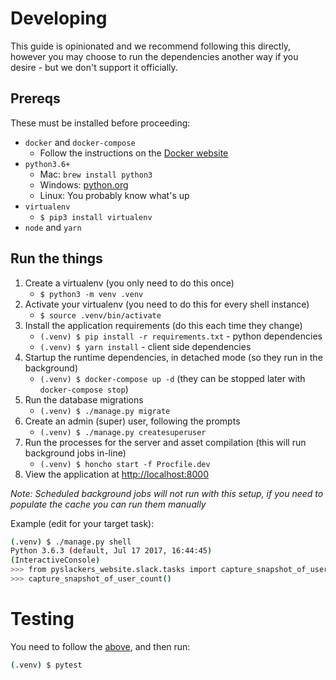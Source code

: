 # Developing

This guide is opinionated and we recommend following this directly, however you may choose to run the dependencies another way if you desire - but we don't support it officially.

## Prereqs

These must be installed before proceeding:

* `docker` and `docker-compose`
    * Follow the instructions on the [Docker website](https://docs.docker.com/compose/install/)
* `python3.6+`
    * Mac: `brew install python3`
    * Windows: [python.org](https://www.python.org/downloads/windows/)
    * Linux: You probably know what's up
* `virtualenv`
    * `$ pip3 install virtualenv`
* `node` and `yarn`

## Run the things

1. Create a virtualenv (you only need to do this once)
    * `$ python3 -m venv .venv`
2. Activate your virtualenv (you need to do this for every shell instance)
    * `$ source .venv/bin/activate`
3. Install the application requirements (do this each time they change)
    * `(.venv) $ pip install -r requirements.txt` - python dependencies
    * `(.venv) $ yarn install` - client side dependencies
4. Startup the runtime dependencies, in detached mode (so they run in the background)
    * `(.venv) $ docker-compose up -d` (they can be stopped later with `docker-compose stop`)
5. Run the database migrations
    * `(.venv) $ ./manage.py migrate`
6. Create an admin (super) user, following the prompts
    * `(.venv) $ ./manage.py createsuperuser`
7. Run the processes for the server and asset compilation (this will run background jobs in-line)
    * `(.venv) $ honcho start -f Procfile.dev`
8. View the application at [http://localhost:8000](http://localhost:8000)

_Note: Scheduled background jobs will not run with this setup, if you need to populate the cache you can run them manually_

Example (edit for your target task):

```bash
(.venv) $ ./manage.py shell
Python 3.6.3 (default, Jul 17 2017, 16:44:45)
(InteractiveConsole) 
>>> from pyslackers_website.slack.tasks import capture_snapshot_of_user_count
>>> capture_snapshot_of_user_count()
```

# Testing

You need to follow the [above](#developing), and then run:

```bash
(.venv) $ pytest
```
